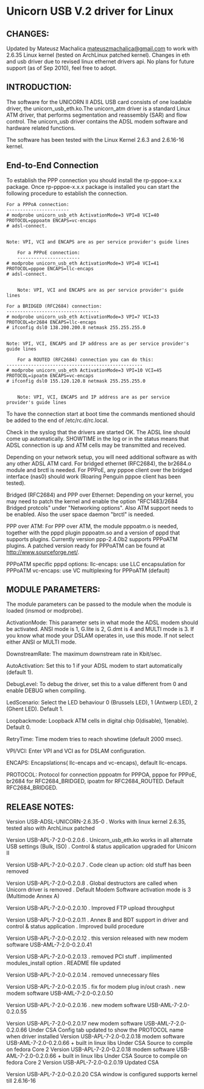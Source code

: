 Unicorn USB V.2 driver for Linux
================================

CHANGES:
--------

Updated by Mateusz Machalica <mateuszmachalica@gmail.com> to work with 2.6.35 Linux kernel (tested on ArchLinux patched kernel).
Changes in eth and usb driver due to revised linux ethernet drivers api.
No plans for future support (as of Sep 2010), feel free to adopt.

INTRODUCTION:
-------------

The software for the UNICORN II ADSL USB card consists of one loadable driver, the unicorn_usb_eth.ko.The unicorn_atm driver is a standard Linux ATM driver, that performs segmentation and reassembly (SAR) and flow control. The unicorn_usb driver contains the ADSL modem software and hardware related functions. 

The software has been tested with the Linux Kernel 2.6.3 and 2.6.16-16 kernel.

End-to-End Connection
---------------------

To establish the PPP connection you should install the rp-pppoe-x.x.x package. Once rp-pppoe-x.x.x package is installed you can start the following procedure to establish the connection. 

	For a PPPoA connection:
	-----------------------
	# modprobe unicorn_usb_eth ActivationMode=3 VPI=8 VCI=40 PROTOCOL=pppoatm ENCAPS=vc-encaps
	# adsl-connect.

	
	Note: VPI, VCI and ENCAPS are as per service provider's guide lines
        
        For a PPPoE connection:
        -----------------------
	# modprobe unicorn_usb_eth ActivationMode=3 VPI=8 VCI=41 PROTOCOL=pppoe ENCAPS=llc-encaps
	# adsl-connect.

	
        Note: VPI, VCI and ENCAPS are as per service provider's guide lines
        
	For a BRIDGED (RFC2684) connection:
	----------------------------------
	# modprobe unicorn_usb_eth ActivationMode=3 VPI=7 VCI=33 PROTOCOL=br2684 ENCAPS=llc-encaps
	# ifconfig dsl0 138.200.200.8 netmask 255.255.255.0


	Note: VPI, VCI, ENCAPS and IP address are as per service provider's guide lines
	
        For a ROUTED (RFC2684) connection you can do this:
	--------------------------------------------------
	# modprobe unicorn_usb_eth ActivationMode=3 VPI=10 VCI=45 PROTOCOL=ipoatm ENCAPS=vc-encaps
	# ifconfig dsl0 155.120.120.8 netmask 255.255.255.0

	
        Note: VPI, VCI, ENCAPS and IP address are as per service provider's guide lines
                                               
                                               
To have the connection start at boot time the commands mentioned should be added to the end of /etc/rc.d/rc.local.

Check in the syslog that the drivers are started OK. The ADSL line should come up automatically. SHOWTIME in the log or in the status means that ADSL connection is up and ATM cells may be transmitted and received.

Depending on your network setup, you will need additional software as with any other ADSL ATM card. For bridged ethernet (RFC2684), the br2684.o module and brctl is needed. For PPPoE, any pppoe client over the bridged interface (nas0) should work (Roaring Penguin pppoe client has been tested).

Bridged (RFC2684) and PPP over Ethernet:
Depending on your kernel, you may need to patch the kernel and enable the option "RFC1483/2684 Bridged protcols" under "Networking options". Also ATM support needs to be enabled. Also the user space daemon "brctl" is needed.

PPP over ATM:
For PPP over ATM, the module pppoatm.o is needed, together with the pppd plugin pppoatm.so and a version of pppd that supports plugins.
Currently version ppp-2.4.0b2 supports PPPoATM plugins. A patched version ready for PPPoATM can be found at http://www.sourceforge.net/.

PPPoATM specific pppd options:
llc-encaps: use LLC encapsulation for PPPoATM
vc-encaps: use VC multiplexing for PPPoATM (default)

MODULE PARAMETERS:
-----------------

The module parameters can be passed to the module when the module is loaded (insmod or modprobe).

ActivationMode: This parameter sets in what mode the ADSL modem should be activated.
ANSI mode is 1, G.lite is 2, G.dmt is 4 and MULTI mode is 3.
If you know what mode your DSLAM operates in, use this mode. If not select either
ANSI or MULTI mode.

DownstreamRate: The maximum downstream rate in Kbit/sec.

AutoActivation: Set this to 1 if your ADSL modem to start automatically (default 1).

DebugLevel: To debug the driver, set this to a value different from 0 and enable DEBUG
when compiling.

LedScenario: Select the LED behaviour 0 (Brussels LED), 1 (Antwerp LED), 2 (Ghent LED). Default 1.

Loopbackmode: Loopback ATM cells in digital chip 0(disable), 1(enable). Default 0.

RetryTime: Time modem tries to reach showtime (default 2000 msec).

VPI/VCI: Enter VPI and VCI as for DSLAM configuration.

ENCAPS: Encapslations( llc-encaps and vc-encaps), default llc-encaps.

PROTOCOL: Protocol for connection 
	pppoatm for PPPOA, pppoe for PPPoE, br2684 for RFC2684_BRIDGED, ipoatm for RFC2684_ROUTED. Default RFC2684_BRIDGED.

RELEASE NOTES:
--------------

Version USB-ADSL-UNICORN-2.6.35-0
.  Works with linux kernel 2.6.35, tested also with ArchLinux patched

Version USB-APL-7-2.0-0.2.0.6
.  Unicorn_usb_eth.ko works in all alternate USB settings (Bulk, ISO)
.  Control & status application upgraded for Unicorn II

Version  USB-APL-7-2.0-0.2.0.7
. Code clean up action: old stuff has been removed

Version  USB-APL-7-2.0-0.2.0.8
. Global destructors are called when Unicorn driver is removed
. Default Modem Software activation mode is 3 (Multimode Annex A)


Version  USB-APL-7-2.0-0.2.0.10
. Improved FTP upload throughput

Version  USB-APL-7-2.0-0.2.0.11
. Annex B and BDT support in driver and control & status application
. Improved build procedure

Version  USB-APL-7-2.0-0.2.0.12
. this version released with new modem software USB-AML-7-2.0-0.2.0.41

Version  USB-APL-7-2.0-0.2.0.13
. removed PCI stuff
. implimented modules_install option
. README file updated

Version  USB-APL-7-2.0-0.2.0.14
. removed unnecessary files

Version  USB-APL-7-2.0-0.2.0.15
. fix for modem plug in/out crash
. new modem software USB-AML-7-2.0-0.2.0.50

Version  USB-APL-7-2.0-0.2.0.16
. new modem software USB-AML-7-2.0-0.2.0.55

Version  USB-APL-7-2.0-0.2.0.17
 new modem software USB-AML-7-2.0-0.2.0.66
 Under CSA Config tab updated to show the PROTOCOL name when driver installed
Version  USB-APL-7-2.0-0.2.0.18
 modem software USB-AML-7-2.0-0.2.0.66 + built in linux libs
 Under CSA Source to compile on fedora Core 2
Version  USB-APL-7-2.0-0.2.0.18
 modem software USB-AML-7-2.0-0.2.0.66 + built in linux libs
 Under CSA Source to compile on fedora Core 2
Version  USB-APL-7-2.0-0.2.0.19
 Updated CSA

Version  USB-APL-7-2.0-0.2.0.20
 CSA window is configured
 supports kernel till 2.6.16-16


